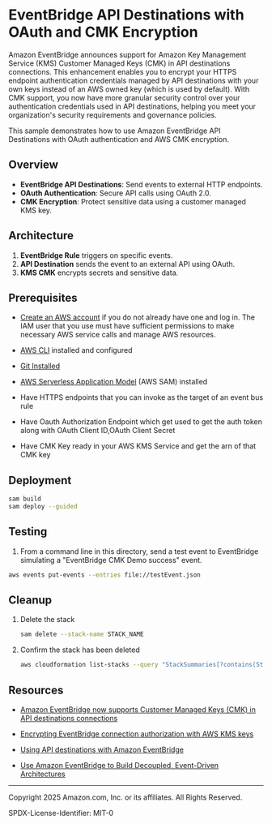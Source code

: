 # EventBridge API Destinations with OAuth and CMK Encryption

Amazon EventBridge announces support for Amazon Key Management Service (KMS) Customer Managed Keys (CMK) in API destinations connections. This enhancement enables you to encrypt your HTTPS endpoint authentication credentials managed by API destinations with your own keys instead of an AWS owned key (which is used by default). With CMK support, you now have more granular security control over your authentication credentials used in API destinations, helping you meet your organization's security requirements and governance policies.

This sample demonstrates how to use Amazon EventBridge API Destinations with OAuth authentication and AWS CMK encryption.

## Overview

- **EventBridge API Destinations**: Send events to external HTTP endpoints.
- **OAuth Authentication**: Secure API calls using OAuth 2.0.
- **CMK Encryption**: Protect sensitive data using a customer managed KMS key.

## Architecture

1. **EventBridge Rule** triggers on specific events.
2. **API Destination** sends the event to an external API using OAuth.
3. **KMS CMK** encrypts secrets and sensitive data.

## Prerequisites

* [Create an AWS account](https://portal.aws.amazon.com/gp/aws/developer/registration/index.html) if you do not already have one and log in. The IAM user that you use must have sufficient permissions to make necessary AWS service calls and manage AWS resources.
* [AWS CLI](https://docs.aws.amazon.com/cli/latest/userguide/install-cliv2.html) installed and configured
* [Git Installed](https://git-scm.com/book/en/v2/Getting-Started-Installing-Git)
* [AWS Serverless Application Model](https://docs.aws.amazon.com/serverless-application-model/latest/developerguide/serverless-sam-cli-install.html) (AWS SAM) installed

* Have HTTPS endpoints that you can invoke as the target of an event bus rule
* Have Oauth Authorization Endpoint which get used to get the auth token along with OAuth Client ID,OAuth Client Secret
* Have CMK Key ready in your AWS KMS Service and get the arn of that CMK key

## Deployment

```bash
sam build
sam deploy --guided
```

## Testing

1. From a command line in this directory, send a test event to EventBridge simulating a \"EventBridge CMK Demo success\" event.
```bash
aws events put-events --entries file://testEvent.json
```

## Cleanup
 
1. Delete the stack
    ```bash
    sam delete --stack-name STACK_NAME
    ```
2. Confirm the stack has been deleted
    ```bash
    aws cloudformation list-stacks --query "StackSummaries[?contains(StackName,'STACK_NAME')].StackStatus"    
    ```

## Resources

- [Amazon EventBridge now supports Customer Managed Keys (CMK) in API destinations connections](https://aws.amazon.com/about-aws/whats-new/2025/04/amazon-eventbridge-customer-managed-keys-api/)

- [Encrypting EventBridge connection authorization with AWS KMS keys](https://docs.aws.amazon.com/eventbridge/latest/userguide/encryption-connections.html)

- [Using API destinations with Amazon EventBridge](https://aws.amazon.com/blogs/compute/using-api-destinations-with-amazon-eventbridge/)

- [Use Amazon EventBridge to Build Decoupled, Event-Driven Architectures](https://serverlessland.com/learn/eventbridge)


----

Copyright 2025 Amazon.com, Inc. or its affiliates. All Rights Reserved.

SPDX-License-Identifier: MIT-0